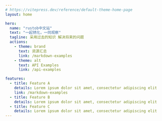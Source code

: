 ```yaml
---
# https://vitepress.dev/reference/default-theme-home-page
layout: home

hero:
  name: "rustob中文站"
  text: "一起锈化，一同观察"
  tagline: 采用过去的知识 解决将来的问题
  actions:
    - theme: brand
      text: 资源汇总
      link: /markdown-examples
    - theme: alt
      text: API Examples
      link: /api-examples

features:
  - title: Feature A
    details: Lorem ipsum dolor sit amet, consectetur adipiscing elit
    link: /markdown-examples
  - title: Feature B
    details: Lorem ipsum dolor sit amet, consectetur adipiscing elit
  - title: Feature C
    details: Lorem ipsum dolor sit amet, consectetur adipiscing elit
---
```


